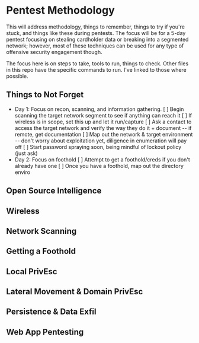 # Pentest Methodology
This will address methodology, things to remember, things to try if you're stuck, and things like these during pentests. The focus will be for a 5-day pentest focusing on stealing cardholder data or breaking into a segmented network; however, most of these techniques can be used for any type of offensive security engagement though.

The focus here is on steps to take, tools to run, things to check. Other files in this repo have the specific commands to run. I've linked to those where possible.

## Things to Not Forget
- Day 1: Focus on recon, scanning, and information gathering.
  [ ] Begin scanning the target network segment to see if anything can reach it
  [ ] If wireless is in scope, set this up and let it run/capture
  [ ] Ask a contact to access the target network and verify the way they do it + document -- if remote, get documentation
  [ ] Map out the network & target environment -- don't worry about exploitation yet, diligence in enumeration will pay off
  [ ] Start password spraying soon, being mindful of lockout policy (just ask)
- Day 2: Focus on foothold
  [ ] Attempt to get a foothold/creds if you don't already have one
  [ ] Once you have a foothold, map out the directory enviro

## Open Source Intelligence
## Wireless
## Network Scanning
## Getting a Foothold
## Local PrivEsc
## Lateral Movement & Domain PrivEsc
## Persistence & Data Exfil
## Web App Pentesting
